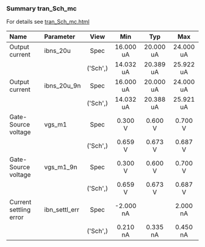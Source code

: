 ### Summary tran_Sch_mc

For details see <a href='tran_Sch_mc.html'>tran_Sch_mc.html</a>

|**Name**|**Parameter**|**View**|**Min** | **Typ** | **Max**|
|:---|:---|:---:|:---:|:---:|:---:|
|Output current|ibns\_20u | Spec | 16.000 uA | 20.000 uA | 24.000 uA |
| | | ('Sch',)|14.032 uA | 20.389 uA | 25.922 uA |
|Output current|ibns\_20u\_9n | Spec | 16.000 uA | 20.000 uA | 24.000 uA |
| | | ('Sch',)|14.032 uA | 20.388 uA | 25.921 uA |
|Gate-Source voltage|vgs\_m1 | Spec | 0.300 V | 0.600 V | 0.700 V |
| | | ('Sch',)|0.659 V | 0.673 V | 0.687 V |
|Gate-Source voltage|vgs\_m1\_9n | Spec | 0.300 V | 0.600 V | 0.700 V |
| | | ('Sch',)|0.659 V | 0.673 V | 0.687 V |
|Current settling error|ibn\_settl\_err | Spec | -2.000 nA |  | 2.000 nA |
| | | ('Sch',)|0.210 nA | 0.335 nA | 0.450 nA |
